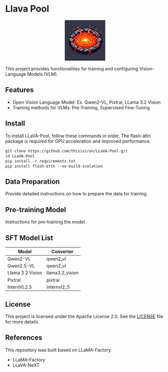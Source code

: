 # Llava Pool
<p align="center">
    <img src="assets/llavapool.png" width=128>
</p>

This project provides functionalities for training and configuring Vision-Language Models (VLM).

## Features
- Open Vision Language Model: Ex. Qwen2-VL, Pixtral, LLama 3.2 Vision
- Training methods for VLMs: Pre-Training, Supervised Fine-Tuning

## Install
To install LLaVA-Pool, follow these commands in order. The flash-attn package is required for GPU acceleration and improved performance.
```
git clone https://github.com/thisisiron/LLaVA-Pool.git
cd LLaVA-Pool
pip install -r requirements.txt
pip install flash-attn --no-build-isolation
```

## Data Preparation
Provide detailed instructions on how to prepare the data for training.

## Pre-training Model
Instructions for pre-training the model.

## SFT Model List

| Model | Converter |
| --- | --- |
| Qwen2-VL | qwen2_vl |
| Qwen2.5-VL | qwen2_vl |
| Llama 3.2 Vision | llama3.2_vision |
| Pixtral | pixtral |
| InternVL2.5 | internvl2_5 |

## License
This project is licensed under the Apache License 2.0. See the [LICENSE](LICENSE) file for more details.

## References
This repository was built based on LLaMA-Factory.

- LLaMA-Factory
- LLaVA-NeXT
